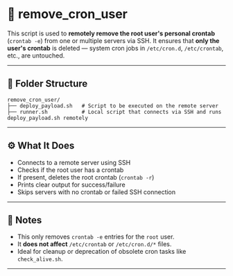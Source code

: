 # 🧹 remove_cron_user

This script is used to **remotely remove the root user's personal crontab** (`crontab -e`) from one or multiple servers via SSH. It ensures that **only the user's crontab** is deleted — system cron jobs in `/etc/cron.d`, `/etc/crontab`, etc., are untouched.

---

## 📂 Folder Structure

```
remove_cron_user/
├── deploy_payload.sh   # Script to be executed on the remote server
├── runner.sh           # Local script that connects via SSH and runs deploy_payload.sh remotely
```

---

## ⚙️ What It Does

- Connects to a remote server using SSH
- Checks if the root user has a crontab
- If present, deletes the root crontab (`crontab -r`)
- Prints clear output for success/failure
- Skips servers with no crontab or failed SSH connection

---

## 📌 Notes

- This only removes `crontab -e` entries for the `root` user.
- It **does not affect** `/etc/crontab` or `/etc/cron.d/*` files.
- Ideal for cleanup or deprecation of obsolete cron tasks like `check_alive.sh`.

---

